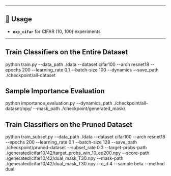 
---
## 🚀 Usage  
- **`exp_cifar`** for CIFAR (10, 100) experiments  

---
## Train Classifiers on the Entire Dataset
python train.py --data_path ./data --dataset cifar100 --arch resnet18 --epochs 200 --learning_rate 0.1 --batch-size 100 --dynamics --save_path ./checkpoint/all-dataset

## Sample Importance Evaluation
python importance_evaluation.py --dynamics_path ./checkpoint/all-dataset/npy/ --mask_path ./checkpoint/generated_mask/

## Train Classifiers on the Pruned Dataset
python train_subset.py --data_path ./data --dataset cifar100 --arch resnet18 --epochs 200 --learning_rate 0.1 --batch-size 128 --save_path ./checkpoint/pruned-dataset --subset_rate 0.3  --target-probs-path ./generated/cifar10/42/target_probs_win_10_ep200.npy --score-path ./generated/cifar10/42/dual_mask_T30.npy --mask-path ./generated/cifar10/42/dual_mask_T30.npy --c_d 4 --sample beta --method dual
